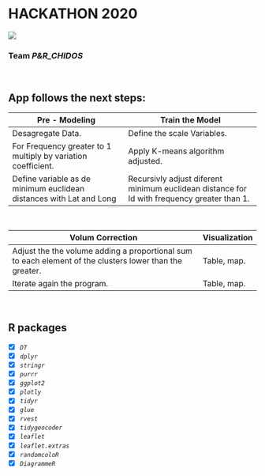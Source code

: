 # HACKATHON 2020

![](https://www.dropbox.com/s/t7qvdixo0hxhh2q/image.png?dl=0&raw=1)

### Team *P&R_CHIDOS*

<br>

## App follows the next steps:

Pre - Modeling | Train the Model
------------ | -------------
Desagregate Data. | Define the scale Variables.
For Frequency greater to 1 multiply by variation coefficient. | Apply K-means algorithm adjusted.
Define variable as de minimum euclidean distances with Lat and Long | Recursivly adjust diferent minimum euclidean distance for Id with frequency greater than 1.

<br>

Volum Correction | Visualization
------------ | -------------
Adjust the the volume adding a proportional sum to each element of the clusters lower than the greater. | Table, map.
Iterate again the program. | Table, map.

<br>

## R packages

- [x] *`DT`*
- [x] *`dplyr`*
- [x] *`stringr`*
- [x] *`purrr`*
- [x] *`ggplot2`*
- [x] *`plotly`*
- [x] *`tidyr`*
- [x] *`glue`*
- [x] *`rvest`*
- [x] *`tidygeocoder`*
- [x] *`leaflet`*
- [x] *`leaflet.extras`*
- [x] *`randomcoloR`*
- [x] *`DiagrammeR`*